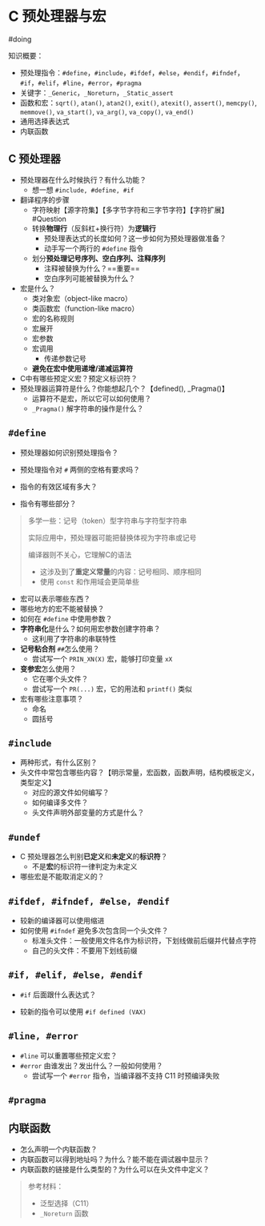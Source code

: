 # C 预处理器与宏

#doing

知识概要：

* 预处理指令：`#define`，`#include`，`#ifdef`，`#else`，`#endif`，`#ifndef`，`#if`，`#elif`，`#line`，`#error`，`#pragma`
* 关键字：`_Generic`，`_Noreturn`，`_Static_assert`
* 函数和宏：`sqrt()`, `atan()`, `atan2()`, `exit()`, `atexit()`, `assert()`, `memcpy()`, `memmove()`, `va_start()`, `va_arg()`, `va_copy()`, `va_end()`
* 通用选择表达式
* 内联函数

## C 预处理器

* 预处理器在什么时候执行？有什么功能？
  * 想一想 `#include, #define, #if`
* 翻译程序的步骤
  * 字符映射【源字符集】【多字节字符和三字节字符】【字符扩展】 #Question
  * 转换**物理行**（反斜杠+换行符）为**逻辑行**
    * 预处理表达式的长度如何？这一步如何为预处理器做准备？
    * 动手写一个两行的 `#define` 指令
  * 划分**预处理记号序列、空白序列、注释序列**
    * 注释被替换为什么？==重要==
    * 空白序列可能被替换为什么？
* 宏是什么？
  * 类对象宏（object-like macro）
  * 类函数宏（function-like macro）
  * 宏的名称规则
  * 宏展开
  * 宏参数
  * 宏调用
    * 传递参数记号
  * **避免在宏中使用递增/递减运算符**
* C中有哪些预定义宏？预定义标识符？
* 预处理器运算符是什么？你能想起几个？【defined(), _Pragma()】
  * 运算符不是宏，所以它可以如何使用？
  * `_Pragma()` 解字符串的操作是什么？


## `#define`

* 预处理器如何识别预处理指令？
* 预处理指令对 `#` 两侧的空格有要求吗？
* 指令的有效区域有多大？

* 指令有哪些部分？

> 多学一些：记号（token）型字符串与字符型字符串
>
> 实际应用中，预处理器可能把替换体视为字符串或记号
>
> 编译器则不关心，它理解C的语法
>
> * 这涉及到了**重定义常量**的内容：记号相同、顺序相同
> * 使用 `const` 和作用域会更简单些

* 宏可以表示哪些东西？
* 哪些地方的宏不能被替换？
* 如何在 `#define` 中使用参数？
* **字符串化**是什么？如何用宏参数创建字符串？
  * 这利用了字符串的串联特性
* **记号粘合剂** `##`怎么使用？
  * 尝试写一个 `PRIN_XN(X)` 宏，能够打印变量 `xX`
* **变参宏**怎么使用？
  * 它在哪个头文件？
  * 尝试写一个 `PR(...)` 宏，它的用法和 `printf()` 类似
* 宏有哪些注意事项？
  * 命名
  * 圆括号

## `#include`

* 两种形式，有什么区别？
* 头文件中常包含哪些内容？【明示常量，宏函数，函数声明，结构模板定义，类型定义】
  * 对应的源文件如何编写？
  * 如何编译多文件？
  * 头文件声明外部变量的方式是什么？

## `#undef`

* C 预处理器怎么判别**已定义**和**未定义**的**标识符**？
  * 不是**宏**的标识符一律判定为未定义
* 哪些宏是不能取消定义的？

## `#ifdef, #ifndef, #else, #endif`

* 较新的编译器可以使用缩进
* 如何使用 `#ifndef` 避免多次包含同一个头文件？
  * 标准头文件：一般使用文件名作为标识符，下划线做前后缀并代替点字符
  * 自己的头文件：不要用下划线前缀

## `#if, #elif, #else, #endif`

* `#if` 后面跟什么表达式？

* 较新的指令可以使用 `#if defined (VAX)`

## `#line, #error`

* `#line` 可以重置哪些预定义宏？
* `#error` 由谁发出？发出什么？一般如何使用？
  * 尝试写一个 `#error` 指令，当编译器不支持 C11 时预编译失败

## `#pragma`



## 内联函数

* 怎么声明一个内联函数？
* 内联函数可以得到地址吗？为什么？能不能在调试器中显示？
* 内联函数的链接是什么类型的？为什么可以在头文件中定义？



> 参考材料：
>
> * 泛型选择（C11）
> * `_Noreturn` 函数